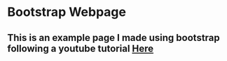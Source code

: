 # Bootstrap Webpage

## This is an example page I made using bootstrap following a youtube tutorial [Here](https://www.youtube.com/watch?v=eIWRbvE1B2E)